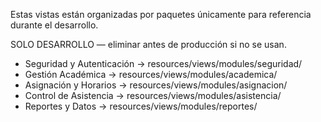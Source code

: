 Estas vistas están organizadas por paquetes únicamente para referencia durante el desarrollo.

SOLO DESARROLLO — eliminar antes de producción si no se usan.

- Seguridad y Autenticación → resources/views/modules/seguridad/
- Gestión Académica → resources/views/modules/academica/
- Asignación y Horarios → resources/views/modules/asignacion/
- Control de Asistencia → resources/views/modules/asistencia/
- Reportes y Datos → resources/views/modules/reportes/

